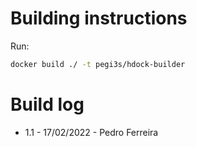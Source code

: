 # Building instructions

Run:

```bash
docker build ./ -t pegi3s/hdock-builder
```

# Build log

- 1.1 - 17/02/2022 - Pedro Ferreira
